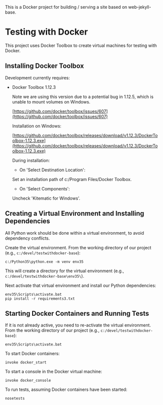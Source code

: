 This is a Docker project for building / serving a site based on web-jekyll-base.

# Testing with Docker

This project uses Docker Toolbox to create virtual machines for testing with Docker.

## Installing Docker Toolbox

Development currently requires:

- Docker Toolbox 1.12.3

  Note we are using this version due to a potential bug in 1.12.5, which is unable to mount volumes on Windows.

  [https://github.com/docker/toolbox/issues/607](https://github.com/docker/toolbox/issues/607)

  Installation on Windows:

  [https://github.com/docker/toolbox/releases/download/v1.12.3/DockerToolbox-1.12.3.exe](https://github.com/docker/toolbox/releases/download/v1.12.3/DockerToolbox-1.12.3.exe)

  During installation:

  - On 'Select Destination Location':

  Set an installation path of c:/Program Files/Docker Toolbox.

  - On 'Select Components':

  Uncheck 'Kitematic for Windows'.

## Creating a Virtual Environment and Installing Dependencies

  All Python work should be done within a virtual environment, to avoid dependency conflicts.

Create the virtual environment. From the working directory of our project (e.g., `c:/devel/testwithdocker-base`):

    c:/Python35\python.exe -m venv env35

This will create a directory for the virtual environment (e.g., `c:/devel/testwithdocker-base\env35\`).

Next activate that virtual environment and install our Python dependencies:

    env35\Scripts\activate.bat
    pip install -r requirements3.txt

## Starting Docker Containers and Running Tests

If it is not already active, you need to re-activate the virtual environment.
From the working directory of our project (e.g., `c:/devel/testwithdocker-base`):

    env35\Scripts\activate.bat

To start Docker containers:

    invoke docker_start

To start a console in the Docker virtual machine:

    invoke docker_console

To run tests, assuming Docker containers have been started:

    nosetests
